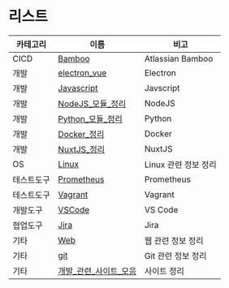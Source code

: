 # 리스트
|카테고리|이름|비고|
|---|---|-----|
|CICD|[Bamboo](https://github.com/teamcadi/development-study/tree/master/CICD/Bamboo)|Atlassian Bamboo|
|개발|[electron_vue](https://github.com/teamcadi/development-study/tree/master/electron_vue)|Electron|
|개발|[Javascript](https://github.com/teamcadi/development-study/tree/master/javascript)|Javscript|
|개발|[NodeJS_모듈_정리](https://github.com/teamcadi/development-study/tree/master/nodejs)|NodeJS|
|개발|[Python_모듈_정리](https://github.com/teamcadi/development-study/tree/master/python)|Python|
|개발|[Docker_정리](https://github.com/teamcadi/development-study/tree/master/docker)|Docker|
|개발|[NuxtJS_정리](https://github.com/teamcadi/development-study/tree/master/nuxtjs)|NuxtJS|
|OS|[Linux](https://github.com/teamcadi/development-study/tree/master/linux)|Linux 관련 정보 정리|
|테스트도구|[Prometheus](https://github.com/teamcadi/development-study/tree/master/TestTools/Prometheus)|Prometheus|
|테스트도구|[Vagrant](https://github.com/teamcadi/development-study/tree/master/TestTools/Vagrant)|Vagrant|
|개발도구|[VSCode](https://github.com/teamcadi/development-study/tree/master/vscode)|VS Code|
|협업도구|[Jira](https://github.com/teamcadi/development-study/tree/master/ETC/Jira)|Jira|
|기타|[Web](https://github.com/teamcadi/development-study/tree/master/ETC/Web)|웹 관련 정보 정리|
|기타|[git](https://github.com/teamcadi/development-study/tree/master/git)|Git 관련 정보 정리|
|기타|[개발_관련_사이트_모음](https://github.com/teamcadi/development-study/tree/master/개발_관련_사이트_모음])|사이트 정리|

